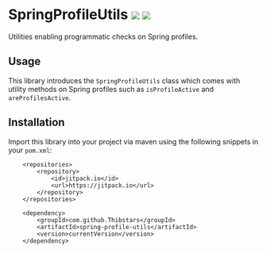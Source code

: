 # SpringProfileUtils [![](https://jitpack.io/v/Thibstars/spring-profile-utils.svg)](https://jitpack.io/#Thibstars/spring-profile-utils) [![](https://jitci.com/gh/Thibstars/spring-profile-utils/svg)](https://jitci.com/gh/Thibstars/spring-profile-utils)

Utilities enabling programmatic checks on Spring profiles.

## Usage
This library introduces the `SpringProfileUtils` class which comes with utility methods on Spring profiles such as 
`isProfileActive` and `areProfilesActive`.

## Installation
Import this library into your project via maven using the following snippets in your `pom.xml`:

````
	<repositories>
		<repository>
		    <id>jitpack.io</id>
		    <url>https://jitpack.io</url>
		</repository>
	</repositories>
````

````
	<dependency>
	    <groupId>com.github.Thibstars</groupId>
	    <artifactId>spring-profile-utils</artifactId>
	    <version>currentVersion</version>
	</dependency>
````